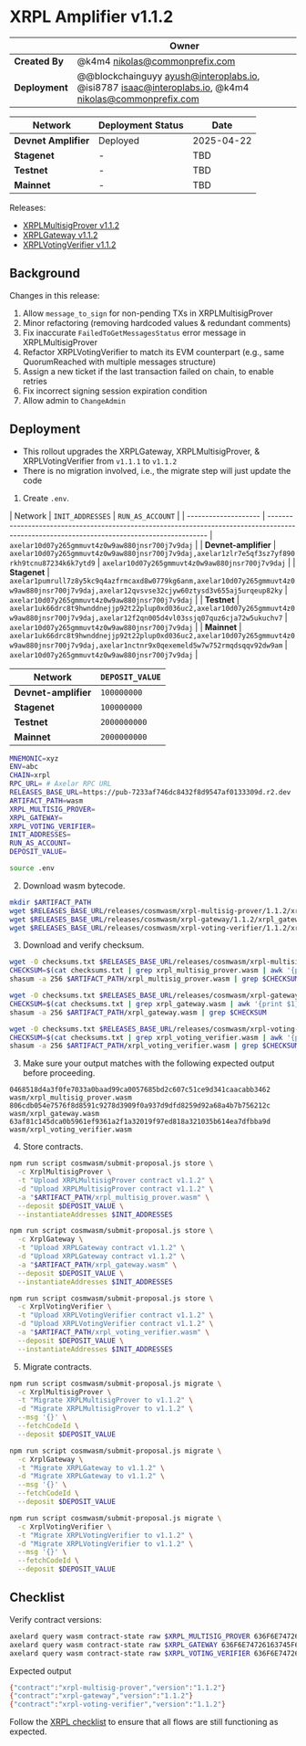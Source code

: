 # XRPL Amplifier v1.1.2

|                | **Owner**                                                                                                  |
|----------------|------------------------------------------------------------------------------------------------------------|
| **Created By** | @k4m4 <nikolas@commonprefix.com>                                                                           |
| **Deployment** | @@blockchainguyy <ayush@interoplabs.io>, @isi8787 <isaac@interoplabs.io>, @k4m4 <nikolas@commonprefix.com> |

| **Network**          | **Deployment Status** | **Date**   |
|----------------------|-----------------------|------------|
| **Devnet Amplifier** | Deployed              | 2025-04-22 |
| **Stagenet**         | -                     | TBD        |
| **Testnet**          | -                     | TBD        |
| **Mainnet**          | -                     | TBD        |

Releases:
- [XRPLMultisigProver v1.1.2](https://github.com/commonprefix/axelar-amplifier/releases/tag/xrpl-multisig-prover-v1.1.2)
- [XRPLGateway v1.1.2](https://github.com/commonprefix/axelar-amplifier/releases/tag/xrpl-gateway-v1.1.2)
- [XRPLVotingVerifier v1.1.2](https://github.com/commonprefix/axelar-amplifier/releases/tag/xrpl-voting-verifier-v1.1.2)

## Background

Changes in this release:

1. Allow `message_to_sign` for non-pending TXs in XRPLMultisigProver
1. Minor refactoring (removing hardcoded values & redundant comments)
1. Fix inaccurate `FailedToGetMessagesStatus` error message in XRPLMultisigProver
1. Refactor XRPLVotingVerifier to match its EVM counterpart (e.g., same QuorumReached with multiple messages structure)
1. Assign a new ticket if the last transaction failed on chain, to enable retries
1. Fix incorrect signing session expiration condition
1. Allow admin to `ChangeAdmin`

## Deployment

- This rollout upgrades the XRPLGateway, XRPLMultisigProver, & XRPLVotingVerifier from `v1.1.1` to `v1.1.2`
- There is no migration involved, i.e., the migrate step will just update the code

1. Create `.env`.

| Network              | `INIT_ADDRESSES`                                                                                                                            | `RUN_AS_ACCOUNT`                                |
| -------------------- | ------------------------------------------------------------------------------------------------------------------------------------------- | `axelar10d07y265gmmuvt4z0w9aw880jnsr700j7v9daj` |
| **Devnet-amplifier** | `axelar10d07y265gmmuvt4z0w9aw880jnsr700j7v9daj,axelar1zlr7e5qf3sz7yf890rkh9tcnu87234k6k7ytd9`                                               | `axelar10d07y265gmmuvt4z0w9aw880jnsr700j7v9daj` |
| **Stagenet**         | `axelar1pumrull7z8y5kc9q4azfrmcaxd8w0779kg6anm,axelar10d07y265gmmuvt4z0w9aw880jnsr700j7v9daj,axelar12qvsvse32cjyw60ztysd3v655aj5urqeup82ky` | `axelar10d07y265gmmuvt4z0w9aw880jnsr700j7v9daj` |
| **Testnet**          | `axelar1uk66drc8t9hwnddnejjp92t22plup0xd036uc2,axelar10d07y265gmmuvt4z0w9aw880jnsr700j7v9daj,axelar12f2qn005d4vl03ssjq07quz6cja72w5ukuchv7` | `axelar10d07y265gmmuvt4z0w9aw880jnsr700j7v9daj` |
| **Mainnet**          | `axelar1uk66drc8t9hwnddnejjp92t22plup0xd036uc2,axelar10d07y265gmmuvt4z0w9aw880jnsr700j7v9daj,axelar1nctnr9x0qexemeld5w7w752rmqdsqqv92dw9am` | `axelar10d07y265gmmuvt4z0w9aw880jnsr700j7v9daj` |

| Network              | `DEPOSIT_VALUE` |
| -------------------- | --------------- |
| **Devnet-amplifier** | `100000000`     |
| **Stagenet**         | `100000000`     |
| **Testnet**          | `2000000000`    |
| **Mainnet**          | `2000000000`    |

```bash
MNEMONIC=xyz
ENV=abc
CHAIN=xrpl
RPC_URL= # Axelar RPC URL
RELEASES_BASE_URL=https://pub-7233af746dc8432f8d9547af0133309d.r2.dev
ARTIFACT_PATH=wasm
XRPL_MULTISIG_PROVER=
XRPL_GATEWAY=
XRPL_VOTING_VERIFIER=
INIT_ADDRESSES=
RUN_AS_ACCOUNT=
DEPOSIT_VALUE=
```

```bash
source .env
```

2. Download wasm bytecode.

```bash
mkdir $ARTIFACT_PATH
wget $RELEASES_BASE_URL/releases/cosmwasm/xrpl-multisig-prover/1.1.2/xrpl_multisig_prover.wasm --directory-prefix=$ARTIFACT_PATH
wget $RELEASES_BASE_URL/releases/cosmwasm/xrpl-gateway/1.1.2/xrpl_gateway.wasm --directory-prefix=$ARTIFACT_PATH
wget $RELEASES_BASE_URL/releases/cosmwasm/xrpl-voting-verifier/1.1.2/xrpl_voting_verifier.wasm --directory-prefix=$ARTIFACT_PATH
```

3. Download and verify checksum.

```bash
wget -O checksums.txt $RELEASES_BASE_URL/releases/cosmwasm/xrpl-multisig-prover/1.1.2/checksums.txt
CHECKSUM=$(cat checksums.txt | grep xrpl_multisig_prover.wasm | awk '{print $1}')
shasum -a 256 $ARTIFACT_PATH/xrpl_multisig_prover.wasm | grep $CHECKSUM

wget -O checksums.txt $RELEASES_BASE_URL/releases/cosmwasm/xrpl-gateway/1.1.2/checksums.txt
CHECKSUM=$(cat checksums.txt | grep xrpl_gateway.wasm | awk '{print $1}')
shasum -a 256 $ARTIFACT_PATH/xrpl_gateway.wasm | grep $CHECKSUM

wget -O checksums.txt $RELEASES_BASE_URL/releases/cosmwasm/xrpl-voting-verifier/1.1.2/checksums.txt
CHECKSUM=$(cat checksums.txt | grep xrpl_voting_verifier.wasm | awk '{print $1}')
shasum -a 256 $ARTIFACT_PATH/xrpl_voting_verifier.wasm | grep $CHECKSUM
```

3. Make sure your output matches with the following expected output before proceeding.

```
0468518d4a3f0fe7033a0baad99ca0057685bd2c607c51ce9d341caacabb3462  wasm/xrpl_multisig_prover.wasm
806cdb054e7576f8d8591c9278d3909f0a937d9dfd8259d92a68a4b7b756212c  wasm/xrpl_gateway.wasm
63af81c145dca0b5961ef9361a2f1a32019f97ed818a321035b614ea7dfbba9d  wasm/xrpl_voting_verifier.wasm
```

4. Store contracts.

```bash
npm run script cosmwasm/submit-proposal.js store \
  -c XrplMultisigProver \
  -t "Upload XRPLMultisigProver contract v1.1.2" \
  -d "Upload XRPLMultisigProver contract v1.1.2" \
  -a "$ARTIFACT_PATH/xrpl_multisig_prover.wasm" \
  --deposit $DEPOSIT_VALUE \
  --instantiateAddresses $INIT_ADDRESSES

npm run script cosmwasm/submit-proposal.js store \
  -c XrplGateway \
  -t "Upload XRPLGateway contract v1.1.2" \
  -d "Upload XRPLGateway contract v1.1.2" \
  -a "$ARTIFACT_PATH/xrpl_gateway.wasm" \
  --deposit $DEPOSIT_VALUE \
  --instantiateAddresses $INIT_ADDRESSES

npm run script cosmwasm/submit-proposal.js store \
  -c XrplVotingVerifier \
  -t "Upload XRPLVotingVerifier contract v1.1.2" \
  -d "Upload XRPLVotingVerifier contract v1.1.2" \
  -a "$ARTIFACT_PATH/xrpl_voting_verifier.wasm" \
  --deposit $DEPOSIT_VALUE \
  --instantiateAddresses $INIT_ADDRESSES
```

5. Migrate contracts.

```bash
npm run script cosmwasm/submit-proposal.js migrate \
  -c XrplMultisigProver \
  -t "Migrate XRPLMultisigProver to v1.1.2" \
  -d "Migrate XRPLMultisigProver to v1.1.2" \
  --msg '{}' \
  --fetchCodeId \
  --deposit $DEPOSIT_VALUE

npm run script cosmwasm/submit-proposal.js migrate \
  -c XrplGateway \
  -t "Migrate XRPLGateway to v1.1.2" \
  -d "Migrate XRPLGateway to v1.1.2" \
  --msg '{}' \
  --fetchCodeId \
  --deposit $DEPOSIT_VALUE

npm run script cosmwasm/submit-proposal.js migrate \
  -c XrplVotingVerifier \
  -t "Migrate XRPLVotingVerifier to v1.1.2" \
  -d "Migrate XRPLVotingVerifier to v1.1.2" \
  --msg '{}' \
  --fetchCodeId \
  --deposit $DEPOSIT_VALUE
```

## Checklist

Verify contract versions:

```bash
axelard query wasm contract-state raw $XRPL_MULTISIG_PROVER 636F6E74726163745F696E666F --node $RPC_URL -o json | jq -r '.data' | base64 -d
axelard query wasm contract-state raw $XRPL_GATEWAY 636F6E74726163745F696E666F --node $RPC_URL -o json | jq -r '.data' | base64 -d
axelard query wasm contract-state raw $XRPL_VOTING_VERIFIER 636F6E74726163745F696E666F  --node $RPC_URL -o json | jq -r '.data' | base64 -d
```

Expected output

```bash
{"contract":"xrpl-multisig-prover","version":"1.1.2"}
{"contract":"xrpl-gateway","version":"1.1.2"}
{"contract":"xrpl-voting-verifier","version":"1.1.2"}
```

Follow the [XRPL checklist](../xrpl/2025-02-v1.0.0.md) to ensure that all flows are still functioning as expected.
